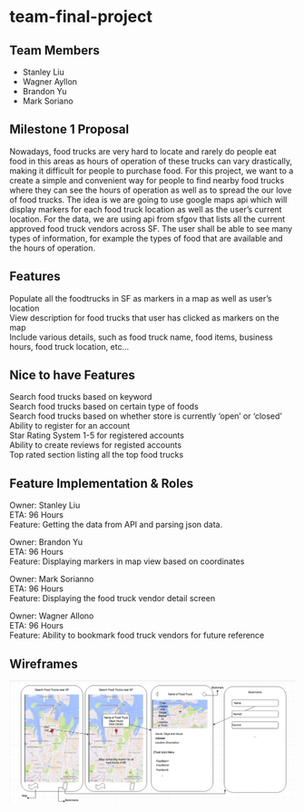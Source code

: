 # team-final-project

## Team Members
 * Stanley Liu
 * Wagner Ayllon
 * Brandon Yu
 * Mark Soriano

## Milestone 1 Proposal
Nowadays, food trucks are very hard to locate and rarely do people eat food in this areas as hours of operation of these trucks can vary drastically, making it difficult for people to purchase food. For this project, we want to a create a simple and convenient way for people to find nearby food trucks where they can see the hours of operation as well as to spread the our love of food trucks. The idea is we are going to use google maps api which will display markers for each food truck location as well as the user’s current location. For the data, we are using api from sfgov that lists all the current approved food truck vendors across SF. The user shall be able to see many types of information, for example the types of food that are available and the hours of operation.

## Features<br>
Populate all the foodtrucks in SF as markers in a map as well as user’s location<br>
View description for food trucks that user has clicked as markers on the map<br>
Include various details, such as food truck name, food items, business hours, food truck location, etc...<br>

## Nice to have Features<br>
Search food trucks based on keyword<br>
Search food trucks based on certain type of foods<br>
Search food trucks based on whether store is currently ‘open’ or ‘closed’<br>
Ability to register for an account <br>
Star Rating System 1-5 for registered accounts <br>
Ability to create reviews for registed accounts <br>
Top rated section listing all the top food trucks <br>

## Feature Implementation & Roles<br>
Owner: Stanley Liu<br>
ETA: 96 Hours<br>
Feature: Getting the data from API and parsing json data.<br>

Owner: Brandon Yu<br>
ETA: 96 Hours<br>
Feature: Displaying markers in map view based on coordinates<br>

Owner: Mark Sorianno<br>
ETA: 96 Hours<br>
Feature: Displaying the food truck vendor detail screen<br>

Owner: Wagner Allono<br>
ETA: 96 Hours<br>
Feature: Ability to bookmark food truck vendors for future reference<br>

## Wireframes
![Screenshot](wireframes.png)
